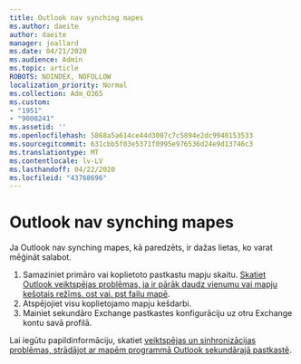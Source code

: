 ```yaml
---
title: Outlook nav synching mapes
ms.author: daeite
author: daeite
manager: joallard
ms.date: 04/21/2020
ms.audience: Admin
ms.topic: article
ROBOTS: NOINDEX, NOFOLLOW
localization_priority: Normal
ms.collection: Adm_O365
ms.custom:
- "1951"
- "9000241"
ms.assetid: ''
ms.openlocfilehash: 5868a5a614ce44d3007c7c5894e2dc9940153533
ms.sourcegitcommit: 631cbb5f03e5371f0995e976536d24e9d13746c3
ms.translationtype: MT
ms.contentlocale: lv-LV
ms.lasthandoff: 04/22/2020
ms.locfileid: "43768696"
---
```

# <a name="outlook-not-synching-folders"></a>Outlook nav synching mapes

Ja Outlook nav synching mapes, kā paredzēts, ir dažas lietas, ko varat mēģināt salabot.

1. Samaziniet primāro vai koplietoto pastkastu mapju skaitu. [Skatiet Outlook veiktspējas problēmas, ja ir pārāk daudz vienumu vai mapju kešotais režīms. ost vai. pst failu mapē](https://support.microsoft.com/help/2768656).
2. Atspējojiet visu koplietojamo mapju kešdarbi.
3. Mainiet sekundāro Exchange pastkastes konfigurāciju uz otru Exchange kontu savā profilā.

Lai iegūtu papildinformāciju, skatiet [veiktspējas un sinhronizācijas problēmas, strādājot ar mapēm programmā Outlook sekundārajā pastkastē](https://support.microsoft.com/help/3115602).
